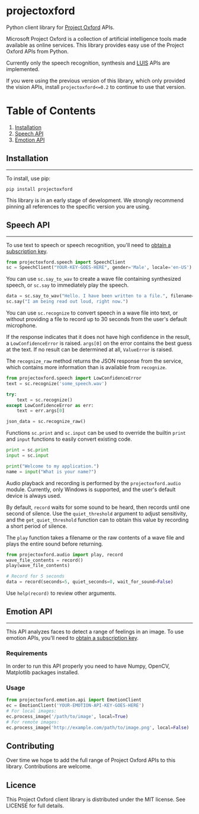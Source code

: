 projectoxford
=============

Python client library for [Project Oxford](https://projectoxford.ai/) APIs.

Microsoft Project Oxford is a collection of artificial intelligence tools made available as online services. This library provides easy use of the Project Oxford APIs from Python.

Currently only the speech recognition, synthesis and [LUIS](https://luis.ai/) APIs are implemented.

If you were using the previous version of this library, which only provided the vision APIs, install ``projectoxford<=0.2`` to continue to use that version.

# Table of Contents
1. [Installation](#installation)
2. [Speech API](#speech-api)
3. [Emotion API](#emotion-api)


## Installation
------------

To install, use pip:

```
pip install projectoxford
```

This library is in an early stage of development. We strongly recommend pinning all references to the specific version you are using.

## Speech API
---------------

To use text to speech or speech recognition, you'll need to [obtain a subscription key](https://projectoxford.ai/speech).

```python
from projectoxford.speech import SpeechClient
sc = SpeechClient("YOUR-KEY-GOES-HERE", gender='Male', locale='en-US')
```

You can use `sc.say_to_wav` to create a wave file containing synthesized speech, or `sc.say` to immediately play the speech.

```python
data = sc.say_to_wav("Hello. I have been written to a file.", filename="test.wav")
sc.say("I am being read out loud, right now.")
```

You can use `sc.recognize` to convert speech in a wave file into text, or without providing a file to record up to 30 seconds from the user's default microphone.

If the response indicates that it does not have high confidence in the result, a `LowConfidenceError` is raised. `args[0]` on the error contains the best guess at the text. If no result can be determined at all, `ValueError` is raised.

The `recognize_raw` method returns the JSON response from the service, which contains more information than is available from `recognize`.

```python
from projectoxford.speech import LowConfidenceError
text = sc.recognize('some_speech.wav')

try:
    text = sc.recognize()
except LowConfidenceError as err:
    text = err.args[0]

json_data = sc.recognize_raw()
```

Functions `sc.print` and `sc.input` can be used to override the builtin `print` and `input` functions to easily convert existing code.

```python
print = sc.print
input = sc.input

print("Welcome to my application.")
name = input("What is your name?")
```

Audio playback and recording is performed by the `projectoxford.audio` module. Currently, only Windows is supported, and the user's default device is always used.

By default, `record` waits for some sound to be heard, then records until one second of silence. Use the `quiet_threshold` argument to adjust sensitivity, and the `get_quiet_threshold` function can to obtain this value by recording a short period of silence.

The `play` function takes a filename or the raw contents of a wave file and plays the entire sound before returning.

```python
from projectoxford.audio import play, record
wave_file_contents = record()
play(wave_file_contents)

# Record for 5 seconds
data = record(seconds=5, quiet_seconds=0, wait_for_sound=False)
```

Use `help(record)` to review other arguments.


## Emotion API
---------------

This API analyzes faces to detect a range of feelings in an image. To use emotion APIs, you'll need to [obtain a subscription key](https://www.projectoxford.ai/emotion).

### Requirements
In order to run this API properly you need to have Numpy, OpenCV, Matplotlib packages installed.


### Usage
```python
from projectoxford.emotion.api import EmotionClient
ec = EmotionClient('YOUR-EMOTION-API-KEY-GOES-HERE')
# For local images:
ec.process_image('/path/to/image', local=True)
# For remote images:
ec.process_image('http://example.com/path/to/image.png', local=False)
```


Contributing
------------

Over time we hope to add the full range of Project Oxford APIs to this library. Contributions are welcome.

Licence
-------

This Project Oxford client library is distributed under the MIT license. See LICENSE for full details.
